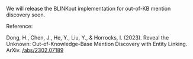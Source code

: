 We will release the BLINKout implementation for out-of-KB mention discovery soon.

Reference:

Dong, H., Chen, J., He, Y., Liu, Y., & Horrocks, I. (2023). Reveal the Unknown: Out-of-Knowledge-Base Mention Discovery with Entity Linking. ArXiv. [/abs/2302.07189](https://arxiv.org/abs/2302.07189)